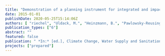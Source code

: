 ```yaml
---
title: "Demonstration of a planning instrument for integrated and impact based CSO control under climate change conditions"
date: 2015-01-01
publishDate: 2020-05-25T15:14:06Z
authors: [ "riechel", "Uldack, M.", "Heinzmann, B.", "Pawlowsky-Reusing, E.", "matzinger" ]
publication_types: ["6"]
abstract: ""
featured: false
publication: " *In:* [ed.], Climate Change, Water Supply and Sanitation. Risk assessment, management, mitigation and reduction. IWA Publishing"
projects: ["prepared"]
---
```


